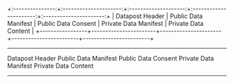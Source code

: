 +:---------------:+:---------------------:+:--------------------:+:----------------------:+:----------------------:+
 | Datapost Header |  Public Data Manifest |  Public Data Consent |  Private Data Manifest |  Private Data Content  |
 +-----------------+-----------------------+----------------------+------------------------+------------------------+

 ----------------- ---------------------- --------------------- ----------------------- ----------------------
  Datapost Header   Public Data Manifest   Public Data Consent   Private Data Manifest   Private Data Content  
 ----------------- ---------------------- --------------------- ----------------------- ---------------------- 
